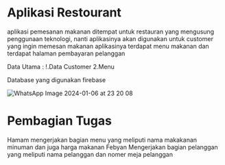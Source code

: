 # Aplikasi Restourant
 
aplikasi pemesanan makanan ditempat untuk restauran yang mengusung penggunaan teknologi, nanti aplikasinya akan digunakan untuk customer yang ingin memesan makanan aplikasinya terdapat menu makanan dan terdapat halaman pembayaran pelanggan

Data Utama : 
!.Data Customer
2.Menu

Database yang digunakan firebase


![WhatsApp Image 2024-01-06 at 23 20 08](https://github.com/biyan847/UASPAM/assets/114915821/2c71bb59-87d2-4cfc-9dac-85568be26ae8)

# Pembagian Tugas
Hamam mengerjakan bagian menu yang meliputi nama makakanan minuman dan juga harga makanan
Febyan Mengerjakan bagian pelanggan yang meliputi nama pelanggan dan nomer meja pelanggan 
